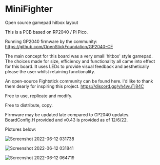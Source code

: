 # MiniFighter
Open source gamepad hitbox layout

This is a PCB based on RP2040 / Pi Pico.

Running GP2040 firmware by the community: https://github.com/OpenStickFoundation/GP2040-CE

The main concept for this board was a very small 'hitbox' style gamepad. The choices made for size, efficiency and functionality all came into effect for this board. It uses LEDs to provide visual feedback and aesthetically please the user whilst retaining functionality.

An open-source Fightstick community can be found here. I'd like to thank them dearly for inspiring this project.
https://discord.gg/vh4wuTj84C

Free to use, replicate and modify.

Free to distribute, copy.

Firmware may be updated late compared to GP2040 updates. BoardConfig.H provided and v0.43 is provided as of 12/6/22.

Pictures below:

![Screenshot 2022-06-12 031738](https://user-images.githubusercontent.com/42714371/173553395-36daeb55-07b7-4b38-9ae2-46bc07e55269.png)

![Screenshot 2022-06-12 031841](https://user-images.githubusercontent.com/42714371/173553405-956b3bc6-7df5-48a6-a672-d24884d9e0d6.png)

![Screenshot 2022-06-12 064719](https://user-images.githubusercontent.com/42714371/173217604-708657c8-aaa5-4e60-8a44-54582729e749.png)
